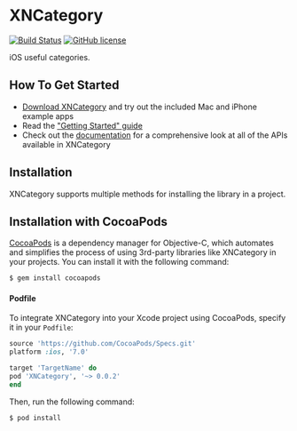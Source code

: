 # XNCategory

[![Build Status](https://travis-ci.org/xn4545945/XNCategory.svg?branch=master)](https://travis-ci.org/xn4545945/XNCategory)
[![GitHub license](https://img.shields.io/badge/license-MIT-blue.svg)](https://raw.githubusercontent.com/xn4545945/XNCategory/master/LICENSE)

iOS useful categories. 

## How To Get Started

- [Download XNCategory](https://github.com/xn4545945/XNCategory/archive/master.zip) and try out the included Mac and iPhone example apps
- Read the ["Getting Started" guide](https://github.com/XNCategory)
- Check out the [documentation](http://cocoadocs.org/docsets/XNCategory/) for a comprehensive look at all of the APIs available in XNCategory

## Installation
XNCategory supports multiple methods for installing the library in a project.

## Installation with CocoaPods

[CocoaPods](http://cocoapods.org) is a dependency manager for Objective-C, which automates and simplifies the process of using 3rd-party libraries like XNCategory in your projects. You can install it with the following command:

```bash
$ gem install cocoapods
```

#### Podfile

To integrate XNCategory into your Xcode project using CocoaPods, specify it in your `Podfile`:

```ruby
source 'https://github.com/CocoaPods/Specs.git'
platform :ios, '7.0'

target 'TargetName' do
pod 'XNCategory', '~> 0.0.2'
end
```

Then, run the following command:

```bash
$ pod install
```
